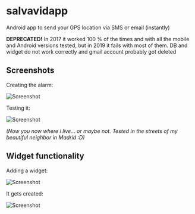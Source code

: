 # salvavidapp

Android app to send your GPS location via SMS or email (instantly)

**DEPRECATED!** In 2017 it worked 100 % of the times and with all the mobile and Android versions tested, but in 2019 it fails with most of them. DB and widget do not work correctly and gmail account probably got deleted

## Screenshots

Creating the alarm:

![Screenshot](github-images/1.png)

Testing it:

![Screenshot](github-images/2.png)

*(Now you now where i live... or maybe not. Tested in the streets of my beautiful neighbor in Madrid :D)*


## Widget functionality

Adding a widget:

![Screenshot](github-images/3.png)

It gets created:

![Screenshot](github-images/4.png)
